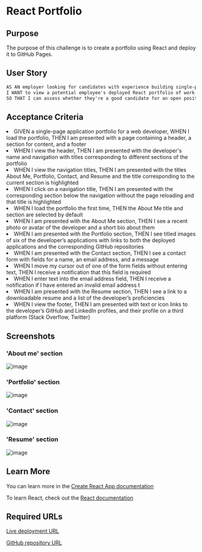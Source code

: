 # React Portfolio

## Purpose

The purpose of this challenge is to create a portfolio using React and deploy it to GitHub Pages.

## User Story

```md
AS AN employer looking for candidates with experience building single-page applications
I WANT to view a potential employee's deployed React portfolio of work samples
SO THAT I can assess whether they're a good candidate for an open position
```

## Acceptance Criteria

<li>GIVEN a single-page application portfolio for a web developer, WHEN I load the portfolio, THEN I am presented with a page containing a header, a section for content, and a footer
</li>
<li>WHEN I view the header, THEN I am presented with the developer's name and navigation with titles corresponding to different sections of the portfolio
</li>
<li>WHEN I view the navigation titles, THEN I am presented with the titles About Me, Portfolio, Contact, and Resume and the title corresponding to the current section is highlighted
</li>
<li>WHEN I click on a navigation title, THEN I am presented with the corresponding section below the navigation without the page reloading and that title is highlighted
</li>
<li>WHEN I load the portfolio the first time, THEN the About Me title and section are selected by default</li>
<li>WHEN I am presented with the About Me section, THEN I see a recent photo or avatar of the developer and a short bio about them
</li>
<li>WHEN I am presented with the Portfolio section, THEN I see titled images of six of the developer’s applications with links to both the deployed applications and the corresponding GitHub repositories
</li>
<li>WHEN I am presented with the Contact section, THEN I see a contact form with fields for a name, an email address, and a message
</li>
<li>WHEN I move my cursor out of one of the form fields without entering text, THEN I receive a notification that this field is required
</li>
<li>WHEN I enter text into the email address field, THEN I receive a notification if I have entered an invalid email address
t</li>
<li>WHEN I am presented with the Resume section, THEN I see a link to a downloadable resume and a list of the developer’s proficiencies
</li>
<li>WHEN I view the footer, THEN I am presented with text or icon links to the developer’s GitHub and LinkedIn profiles, and their profile on a third platform (Stack Overflow, Twitter)
</li>

## Screenshots

### 'About me' section

![image](https://github.com/tornicke/react-portfolio/blob/22064bbb011f0fd3957741dbf6190ad6bf9ecaa2/src/assets/images/Screenshot-Portfolio-1.png)

### 'Portfolio' section

![image](https://github.com/tornicke/react-portfolio/blob/22064bbb011f0fd3957741dbf6190ad6bf9ecaa2/src/assets/images/Screenshot-Portfolio-2.png)

### 'Contact' section

![image](https://github.com/tornicke/react-portfolio/blob/5563d4968c4061499390463b97a5564c88bf402b/public/assets/images/Screenshot-Portfolio-3.png)

### 'Resume' section

![image](https://github.com/tornicke/react-portfolio/blob/5563d4968c4061499390463b97a5564c88bf402b/public/assets/images/Screenshot-Portfolio-4.png)

## Learn More

You can learn more in the [Create React App documentation](https://facebook.github.io/create-react-app/docs/getting-started)

To learn React, check out the [React documentation](https://reactjs.org/)

## Required URLs

[Live deployment URL](https://tornicke.github.io/react-portfolio/)

[GitHub repository URL](https://github.com/tornicke/react-portfolio)
